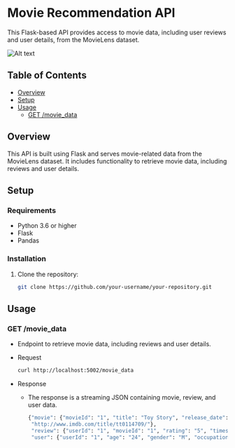 # Movie Recommendation API

This Flask-based API provides access to movie data, including user reviews and user details, from the MovieLens dataset.

![Alt text](https://nordicapis.com/wp-content/uploads/How-to-Create-an-API-Using-The-Flask-Framework.png)

## Table of Contents

- [Overview](#overview)
- [Setup](#setup)
- [Usage](#usage)
  - [GET /movie_data](#get-movie_data)

## Overview

This API is built using Flask and serves movie-related data from the MovieLens dataset. It includes functionality to retrieve movie data, including reviews and user details.

## Setup

### Requirements

- Python 3.6 or higher
- Flask
- Pandas

### Installation

1. Clone the repository:

   ```bash
   git clone https://github.com/your-username/your-repository.git
   ```
## Usage
### GET /movie_data

- Endpoint to retrieve movie data, including reviews and user details.

 - Request

      ```bash
      curl http://localhost:5002/movie_data

      ```
 - Response
    - The response is a streaming JSON containing movie, review, and user data.
      
      ```bash
      {"movie": {"movieId": "1", "title": "Toy Story", "release_date": "1995-01-01", "genres": ["Animation", "Children", "Comedy"], "IMDb_URL": 
       "http://www.imdb.com/title/tt0114709/"},
       "review": {"userId": "1", "movieId": "1", "rating": "5", "timestamp": "876893171"},
       "user": {"userId": "1", "age": "24", "gender": "M", "occupation": "technician", "zipcode": "85711"}}
      ```

    

